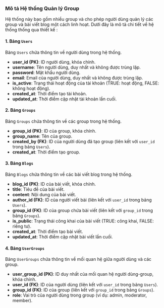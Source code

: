### Mô tả Hệ thống Quản lý Group 

Hệ thống này bao gồm nhiều group và cho phép người dùng quản lý các group và bài viết blog một cách linh hoạt. Dưới đây là mô tả chi tiết về hệ thống thống qua thiết kế :

#### 1. Bảng `Users`
Bảng `Users` chứa thông tin về người dùng trong hệ thống.
- **user_id (PK)**: ID người dùng, khóa chính.
- **username**: Tên người dùng, duy nhất và không được trùng lặp.
- **password**: Mật khẩu người dùng.
- **email**: Email của người dùng, duy nhất và không được trùng lặp.
- **is_active**: Trạng thái hoạt động của tài khoản (TRUE: hoạt động, FALSE: không hoạt động).
- **created_at**: Thời điểm tạo tài khoản.
- **updated_at**: Thời điểm cập nhật tài khoản lần cuối.

#### 2. Bảng `Groups`
Bảng `Groups` chứa thông tin về các group trong hệ thống.
- **group_id (PK)**: ID của group, khóa chính.
- **group_name**: Tên của group.
- **created_by (FK)**: ID của người dùng đã tạo group (liên kết với `user_id` trong bảng `Users`).
- **created_at**: Thời điểm tạo group.

#### 3. Bảng `Blogs`
Bảng `Blogs` chứa thông tin về các bài viết blog trong hệ thống.
- **blog_id (PK)**: ID của bài viết, khóa chính.
- **title**: Tiêu đề của bài viết.
- **content**: Nội dung của bài viết.
- **author_id (FK)**: ID của người viết bài (liên kết với `user_id` trong bảng `Users`).
- **group_id (FK)**: ID của group chứa bài viết (liên kết với `group_id` trong bảng `Groups`).
- **is_public**: Trạng thái công khai của bài viết (TRUE: công khai, FALSE: riêng tư).
- **created_at**: Thời điểm tạo bài viết.
- **updated_at**: Thời điểm cập nhật bài viết lần cuối.

#### 4. Bảng `UserGroups`
Bảng `UserGroups` chứa thông tin về mối quan hệ giữa người dùng và các group.
- **user_group_id (PK)**: ID duy nhất của mối quan hệ người dùng-group, khóa chính.
- **user_id (FK)**: ID của người dùng (liên kết với `user_id` trong bảng `Users`).
- **group_id (FK)**: ID của group (liên kết với `group_id` trong bảng `Groups`).
- **role**: Vai trò của người dùng trong group (ví dụ: admin, moderator, member).
